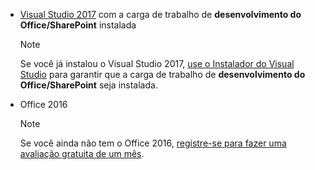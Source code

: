 - [Visual Studio 2017](https://www.visualstudio.com/vs/) com a carga de trabalho de **desenvolvimento do Office/SharePoint** instalada

    > [!NOTE]
    > Se você já instalou o Visual Studio 2017, [use o Instalador do Visual Studio](https://docs.microsoft.com/en-us/visualstudio/install/modify-visual-studio) para garantir que a carga de trabalho de **desenvolvimento do Office/SharePoint** seja instalada. 

- Office 2016 
    
    > [!NOTE]
    > Se você ainda não tem o Office 2016, [registre-se para fazer uma avaliação gratuita de um mês](http://office.microsoft.com/en-us/try/?WT%2Eintid1=ODC%5FENUS%5FFX101785584%5FXT104056786).